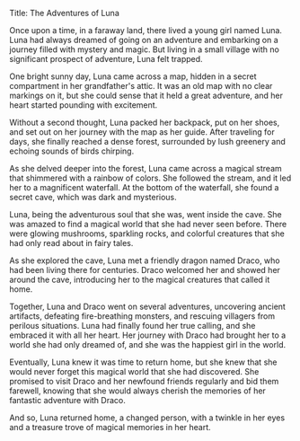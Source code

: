 Title: The Adventures of Luna

Once upon a time, in a faraway land, there lived a young girl named Luna. Luna had always dreamed of going on an adventure and embarking on a journey filled with mystery and magic. But living in a small village with no significant prospect of adventure, Luna felt trapped.

One bright sunny day, Luna came across a map, hidden in a secret compartment in her grandfather's attic. It was an old map with no clear markings on it, but she could sense that it held a great adventure, and her heart started pounding with excitement.

Without a second thought, Luna packed her backpack, put on her shoes, and set out on her journey with the map as her guide. After traveling for days, she finally reached a dense forest, surrounded by lush greenery and echoing sounds of birds chirping.

As she delved deeper into the forest, Luna came across a magical stream that shimmered with a rainbow of colors. She followed the stream, and it led her to a magnificent waterfall. At the bottom of the waterfall, she found a secret cave, which was dark and mysterious.

Luna, being the adventurous soul that she was, went inside the cave. She was amazed to find a magical world that she had never seen before. There were glowing mushrooms, sparkling rocks, and colorful creatures that she had only read about in fairy tales.

As she explored the cave, Luna met a friendly dragon named Draco, who had been living there for centuries. Draco welcomed her and showed her around the cave, introducing her to the magical creatures that called it home.

Together, Luna and Draco went on several adventures, uncovering ancient artifacts, defeating fire-breathing monsters, and rescuing villagers from perilous situations. Luna had finally found her true calling, and she embraced it with all her heart. Her journey with Draco had brought her to a world she had only dreamed of, and she was the happiest girl in the world.

Eventually, Luna knew it was time to return home, but she knew that she would never forget this magical world that she had discovered. She promised to visit Draco and her newfound friends regularly and bid them farewell, knowing that she would always cherish the memories of her fantastic adventure with Draco.

And so, Luna returned home, a changed person, with a twinkle in her eyes and a treasure trove of magical memories in her heart.